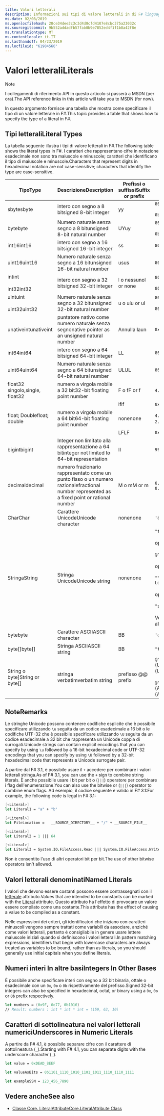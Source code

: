 ```yaml
---
title: Valori letterali
description: Informazioni sui tipi di valore letterali in di F# linguaggio di programmazione.
ms.date: 02/08/2019
ms.openlocfilehash: 28ce34dee3c3c3d4d0cfd4107e8cbc375a23032c
ms.sourcegitcommit: 9b552addadfb57fab0b9e7852ed4f1f1b8a42f8e
ms.translationtype: MT
ms.contentlocale: it-IT
ms.lasthandoff: 04/23/2019
ms.locfileid: "61904566"
---
```

# <a name="literals"></a><span data-ttu-id="ab21b-103">Valori letterali</span><span class="sxs-lookup"><span data-stu-id="ab21b-103">Literals</span></span>

> [!NOTE]
> <span data-ttu-id="ab21b-104">I collegamenti di riferimento API in questo articolo si passerà a MSDN (per ora).</span><span class="sxs-lookup"><span data-stu-id="ab21b-104">The API reference links in this article will take you to MSDN (for now).</span></span>

<span data-ttu-id="ab21b-105">In questo argomento fornisce una tabella che mostra come specificare il tipo di un valore letterale in F#.</span><span class="sxs-lookup"><span data-stu-id="ab21b-105">This topic provides a table that shows how to specify the type of a literal in F#.</span></span>

## <a name="literal-types"></a><span data-ttu-id="ab21b-106">Tipi letterali</span><span class="sxs-lookup"><span data-stu-id="ab21b-106">Literal Types</span></span>

<span data-ttu-id="ab21b-107">La tabella seguente illustra i tipi di valore letterali in F#.</span><span class="sxs-lookup"><span data-stu-id="ab21b-107">The following table shows the literal types in F#.</span></span> <span data-ttu-id="ab21b-108">I caratteri che rappresentano cifre in notazione esadecimale non sono tra maiuscole e minuscole; caratteri che identificano il tipo di maiuscole e minuscole.</span><span class="sxs-lookup"><span data-stu-id="ab21b-108">Characters that represent digits in hexadecimal notation are not case-sensitive; characters that identify the type are case-sensitive.</span></span>

|<span data-ttu-id="ab21b-109">Tipo</span><span class="sxs-lookup"><span data-stu-id="ab21b-109">Type</span></span>|<span data-ttu-id="ab21b-110">Descrizione</span><span class="sxs-lookup"><span data-stu-id="ab21b-110">Description</span></span>|<span data-ttu-id="ab21b-111">Prefissi o suffissi</span><span class="sxs-lookup"><span data-stu-id="ab21b-111">Suffix or prefix</span></span>|<span data-ttu-id="ab21b-112">Esempi</span><span class="sxs-lookup"><span data-stu-id="ab21b-112">Examples</span></span>|
|----|-----------|----------------|--------|
|<span data-ttu-id="ab21b-113">sbyte</span><span class="sxs-lookup"><span data-stu-id="ab21b-113">sbyte</span></span>|<span data-ttu-id="ab21b-114">intero con segno a 8 bit</span><span class="sxs-lookup"><span data-stu-id="ab21b-114">signed 8-bit integer</span></span>|<span data-ttu-id="ab21b-115">y</span><span class="sxs-lookup"><span data-stu-id="ab21b-115">y</span></span>|`86y`<br /><br />`0b00000101y`|
|<span data-ttu-id="ab21b-116">byte</span><span class="sxs-lookup"><span data-stu-id="ab21b-116">byte</span></span>|<span data-ttu-id="ab21b-117">Numero naturale senza segno a 8 bit</span><span class="sxs-lookup"><span data-stu-id="ab21b-117">unsigned 8-bit natural number</span></span>|<span data-ttu-id="ab21b-118">UY</span><span class="sxs-lookup"><span data-stu-id="ab21b-118">uy</span></span>|`86uy`<br /><br />`0b00000101uy`|
|<span data-ttu-id="ab21b-119">int16</span><span class="sxs-lookup"><span data-stu-id="ab21b-119">int16</span></span>|<span data-ttu-id="ab21b-120">intero con segno a 16 bit</span><span class="sxs-lookup"><span data-stu-id="ab21b-120">signed 16-bit integer</span></span>|<span data-ttu-id="ab21b-121">s</span><span class="sxs-lookup"><span data-stu-id="ab21b-121">s</span></span>|`86s`|
|<span data-ttu-id="ab21b-122">uint16</span><span class="sxs-lookup"><span data-stu-id="ab21b-122">uint16</span></span>|<span data-ttu-id="ab21b-123">Numero naturale senza segno a 16 bit</span><span class="sxs-lookup"><span data-stu-id="ab21b-123">unsigned 16-bit natural number</span></span>|<span data-ttu-id="ab21b-124">us</span><span class="sxs-lookup"><span data-stu-id="ab21b-124">us</span></span>|`86us`|
|<span data-ttu-id="ab21b-125">int</span><span class="sxs-lookup"><span data-stu-id="ab21b-125">int</span></span><br /><br /><span data-ttu-id="ab21b-126">int32</span><span class="sxs-lookup"><span data-stu-id="ab21b-126">int32</span></span>|<span data-ttu-id="ab21b-127">intero con segno a 32 bit</span><span class="sxs-lookup"><span data-stu-id="ab21b-127">signed 32-bit integer</span></span>|<span data-ttu-id="ab21b-128">l o nessuno</span><span class="sxs-lookup"><span data-stu-id="ab21b-128">l or none</span></span>|`86`<br /><br />`86l`|
|<span data-ttu-id="ab21b-129">uint</span><span class="sxs-lookup"><span data-stu-id="ab21b-129">uint</span></span><br /><br /><span data-ttu-id="ab21b-130">uint32</span><span class="sxs-lookup"><span data-stu-id="ab21b-130">uint32</span></span>|<span data-ttu-id="ab21b-131">Numero naturale senza segno a 32 bit</span><span class="sxs-lookup"><span data-stu-id="ab21b-131">unsigned 32-bit natural number</span></span>|<span data-ttu-id="ab21b-132">u o ul</span><span class="sxs-lookup"><span data-stu-id="ab21b-132">u or ul</span></span>|`86u`<br /><br />`86ul`|
|<span data-ttu-id="ab21b-133">unativeint</span><span class="sxs-lookup"><span data-stu-id="ab21b-133">unativeint</span></span>|<span data-ttu-id="ab21b-134">puntatore nativo come numero naturale senza segno</span><span class="sxs-lookup"><span data-stu-id="ab21b-134">native pointer as an unsigned natural number</span></span>|<span data-ttu-id="ab21b-135">Annulla la</span><span class="sxs-lookup"><span data-stu-id="ab21b-135">un</span></span>|`0x00002D3Fun`|
|<span data-ttu-id="ab21b-136">int64</span><span class="sxs-lookup"><span data-stu-id="ab21b-136">int64</span></span>|<span data-ttu-id="ab21b-137">intero con segno a 64 bit</span><span class="sxs-lookup"><span data-stu-id="ab21b-137">signed 64-bit integer</span></span>|<span data-ttu-id="ab21b-138">L</span><span class="sxs-lookup"><span data-stu-id="ab21b-138">L</span></span>|`86L`|
|<span data-ttu-id="ab21b-139">uint64</span><span class="sxs-lookup"><span data-stu-id="ab21b-139">uint64</span></span>|<span data-ttu-id="ab21b-140">Numero naturale senza segno a 64 bit</span><span class="sxs-lookup"><span data-stu-id="ab21b-140">unsigned 64-bit natural number</span></span>|<span data-ttu-id="ab21b-141">UL</span><span class="sxs-lookup"><span data-stu-id="ab21b-141">UL</span></span>|`86UL`|
|<span data-ttu-id="ab21b-142">float32 singolo,</span><span class="sxs-lookup"><span data-stu-id="ab21b-142">single, float32</span></span>|<span data-ttu-id="ab21b-143">numero a virgola mobile a 32 bit</span><span class="sxs-lookup"><span data-stu-id="ab21b-143">32-bit floating point number</span></span>|<span data-ttu-id="ab21b-144">F o f</span><span class="sxs-lookup"><span data-stu-id="ab21b-144">F or f</span></span>|<span data-ttu-id="ab21b-145">`4.14F` o `4.14f`</span><span class="sxs-lookup"><span data-stu-id="ab21b-145">`4.14F` or `4.14f`</span></span>|
|||<span data-ttu-id="ab21b-146">lf</span><span class="sxs-lookup"><span data-stu-id="ab21b-146">lf</span></span>|`0x00000000lf`|
|<span data-ttu-id="ab21b-147">float; Double</span><span class="sxs-lookup"><span data-stu-id="ab21b-147">float; double</span></span>|<span data-ttu-id="ab21b-148">numero a virgola mobile a 64 bit</span><span class="sxs-lookup"><span data-stu-id="ab21b-148">64-bit floating point number</span></span>|<span data-ttu-id="ab21b-149">none</span><span class="sxs-lookup"><span data-stu-id="ab21b-149">none</span></span>|<span data-ttu-id="ab21b-150">`4.14` o `2.3E+32` o `2.3e+32`</span><span class="sxs-lookup"><span data-stu-id="ab21b-150">`4.14` or `2.3E+32` or `2.3e+32`</span></span>|
|||<span data-ttu-id="ab21b-151">LF</span><span class="sxs-lookup"><span data-stu-id="ab21b-151">LF</span></span>|`0x0000000000000000LF`|
|<span data-ttu-id="ab21b-152">bigint</span><span class="sxs-lookup"><span data-stu-id="ab21b-152">bigint</span></span>|<span data-ttu-id="ab21b-153">Integer non limitato alla rappresentazione a 64 bit</span><span class="sxs-lookup"><span data-stu-id="ab21b-153">integer not limited to 64-bit representation</span></span>|<span data-ttu-id="ab21b-154">I</span><span class="sxs-lookup"><span data-stu-id="ab21b-154">I</span></span>|`9999999999999999999999999999I`|
|<span data-ttu-id="ab21b-155">decimal</span><span class="sxs-lookup"><span data-stu-id="ab21b-155">decimal</span></span>|<span data-ttu-id="ab21b-156">numero frazionario rappresentato come un punto fisso o un numero razionale</span><span class="sxs-lookup"><span data-stu-id="ab21b-156">fractional number represented as a fixed point or rational number</span></span>|<span data-ttu-id="ab21b-157">M o m</span><span class="sxs-lookup"><span data-stu-id="ab21b-157">M or m</span></span>|<span data-ttu-id="ab21b-158">`0.7833M` o `0.7833m`</span><span class="sxs-lookup"><span data-stu-id="ab21b-158">`0.7833M` or `0.7833m`</span></span>|
|<span data-ttu-id="ab21b-159">Char</span><span class="sxs-lookup"><span data-stu-id="ab21b-159">Char</span></span>|<span data-ttu-id="ab21b-160">Carattere Unicode</span><span class="sxs-lookup"><span data-stu-id="ab21b-160">Unicode character</span></span>|<span data-ttu-id="ab21b-161">none</span><span class="sxs-lookup"><span data-stu-id="ab21b-161">none</span></span>|`'a'`|
|<span data-ttu-id="ab21b-162">Stringa</span><span class="sxs-lookup"><span data-stu-id="ab21b-162">String</span></span>|<span data-ttu-id="ab21b-163">Stringa Unicode</span><span class="sxs-lookup"><span data-stu-id="ab21b-163">Unicode string</span></span>|<span data-ttu-id="ab21b-164">none</span><span class="sxs-lookup"><span data-stu-id="ab21b-164">none</span></span>|`"text\n"`<br /><br /><span data-ttu-id="ab21b-165">oppure</span><span class="sxs-lookup"><span data-stu-id="ab21b-165">or</span></span><br /><br />`@"c:\filename"`<br /><br /><span data-ttu-id="ab21b-166">oppure</span><span class="sxs-lookup"><span data-stu-id="ab21b-166">or</span></span><br /><br />`"""<book title="Paradise Lost">"""`<br /><br /><span data-ttu-id="ab21b-167">oppure</span><span class="sxs-lookup"><span data-stu-id="ab21b-167">or</span></span><br /><br />`"string1" + "string2"`<br /><br /><span data-ttu-id="ab21b-168">Vedere anche [stringhe](Strings.md).</span><span class="sxs-lookup"><span data-stu-id="ab21b-168">See also [Strings](Strings.md).</span></span>|
|<span data-ttu-id="ab21b-169">byte</span><span class="sxs-lookup"><span data-stu-id="ab21b-169">byte</span></span>|<span data-ttu-id="ab21b-170">Carattere ASCII</span><span class="sxs-lookup"><span data-stu-id="ab21b-170">ASCII character</span></span>|<span data-ttu-id="ab21b-171">B</span><span class="sxs-lookup"><span data-stu-id="ab21b-171">B</span></span>|`'a'B`|
|<span data-ttu-id="ab21b-172">byte[]</span><span class="sxs-lookup"><span data-stu-id="ab21b-172">byte[]</span></span>|<span data-ttu-id="ab21b-173">Stringa ASCII</span><span class="sxs-lookup"><span data-stu-id="ab21b-173">ASCII string</span></span>|<span data-ttu-id="ab21b-174">B</span><span class="sxs-lookup"><span data-stu-id="ab21b-174">B</span></span>|`"text"B`|
|<span data-ttu-id="ab21b-175">String o byte]</span><span class="sxs-lookup"><span data-stu-id="ab21b-175">String or byte[]</span></span>|<span data-ttu-id="ab21b-176">stringa verbatim</span><span class="sxs-lookup"><span data-stu-id="ab21b-176">verbatim string</span></span>|<span data-ttu-id="ab21b-177">prefisso @</span><span class="sxs-lookup"><span data-stu-id="ab21b-177">@ prefix</span></span>|<span data-ttu-id="ab21b-178">`@"\\server\share"` (Unicode)</span><span class="sxs-lookup"><span data-stu-id="ab21b-178">`@"\\server\share"` (Unicode)</span></span><br /><br /><span data-ttu-id="ab21b-179">`@"\\server\share"B` (ASCII)</span><span class="sxs-lookup"><span data-stu-id="ab21b-179">`@"\\server\share"B` (ASCII)</span></span>|

## <a name="remarks"></a><span data-ttu-id="ab21b-180">Note</span><span class="sxs-lookup"><span data-stu-id="ab21b-180">Remarks</span></span>

<span data-ttu-id="ab21b-181">Le stringhe Unicode possono contenere codifiche esplicite che è possibile specificare utilizzando `\u` seguita da un codice esadecimale a 16 bit o le codifiche UTF-32 che è possibile specificare utilizzando `\U` seguita da un codice esadecimale a 32 bit che rappresenta un Unicode coppia di surrogati.</span><span class="sxs-lookup"><span data-stu-id="ab21b-181">Unicode strings can contain explicit encodings that you can specify by using `\u` followed by a 16-bit hexadecimal code or UTF-32 encodings that you can specify by using `\U` followed by a 32-bit hexadecimal code that represents a Unicode surrogate pair.</span></span>

<span data-ttu-id="ab21b-182">A partire dal F# 3.1, è possibile usare il `+` accedere per combinare i valori letterali stringa.</span><span class="sxs-lookup"><span data-stu-id="ab21b-182">As of F# 3.1, you can use the `+` sign to combine string literals.</span></span> <span data-ttu-id="ab21b-183">È anche possibile usare i bit per bit o (`|||`) operatore per combinare i flag dell'enumerazione.</span><span class="sxs-lookup"><span data-stu-id="ab21b-183">You can also use the bitwise or (`|||`) operator to combine enum flags.</span></span> <span data-ttu-id="ab21b-184">Ad esempio, il codice seguente è valido in F# 3.1:</span><span class="sxs-lookup"><span data-stu-id="ab21b-184">For example, the following code is legal in F# 3.1:</span></span>

```fsharp
[<Literal>]
let Literal1 = "a" + "b"

[<Literal>]
let FileLocation =   __SOURCE_DIRECTORY__ + "/" + __SOURCE_FILE__

[<Literal>]
let Literal2 = 1 ||| 64

[<Literal>]
let Literal3 = System.IO.FileAccess.Read ||| System.IO.FileAccess.Write
```

<span data-ttu-id="ab21b-185">Non è consentito l'uso di altri operatori bit per bit.</span><span class="sxs-lookup"><span data-stu-id="ab21b-185">The use of other bitwise operators isn't allowed.</span></span>

## <a name="named-literals"></a><span data-ttu-id="ab21b-186">Valori letterali denominati</span><span class="sxs-lookup"><span data-stu-id="ab21b-186">Named Literals</span></span>

<span data-ttu-id="ab21b-187">I valori che devono essere costanti possono essere contrassegnati con il [letterale](https://msdn.microsoft.com/library/465f36ce-d146-41c0-b425-679c509cd285) attributo.</span><span class="sxs-lookup"><span data-stu-id="ab21b-187">Values that are intended to be constants can be marked with the [Literal](https://msdn.microsoft.com/library/465f36ce-d146-41c0-b425-679c509cd285) attribute.</span></span> <span data-ttu-id="ab21b-188">Questo attributo ha l'effetto di provocare un valore essere compilato come una costante.</span><span class="sxs-lookup"><span data-stu-id="ab21b-188">This attribute has the effect of causing a value to be compiled as a constant.</span></span>

<span data-ttu-id="ab21b-189">Nelle espressioni dei criteri, gli identificatori che iniziano con caratteri minuscoli vengono sempre trattati come variabili da associare, anziché come valori letterali, pertanto è consigliabile in genere usare lettere maiuscole iniziali quando si definiscono i valori letterali.</span><span class="sxs-lookup"><span data-stu-id="ab21b-189">In pattern matching expressions, identifiers that begin with lowercase characters are always treated as variables to be bound, rather than as literals, so you should generally use initial capitals when you define literals.</span></span>

## <a name="integers-in-other-bases"></a><span data-ttu-id="ab21b-190">Numeri interi In altre basi</span><span class="sxs-lookup"><span data-stu-id="ab21b-190">Integers In Other Bases</span></span>

<span data-ttu-id="ab21b-191">È possibile anche specificare interi con segno a 32 bit binaria, ottale o esadecimale con un `0x`, `0o` o `0b` rispettivamente del prefisso.</span><span class="sxs-lookup"><span data-stu-id="ab21b-191">Signed 32-bit integers can also be specified in hexadecimal, octal, or binary using a `0x`, `0o` or `0b` prefix respectively.</span></span>

```fsharp
let numbers = (0x9F, 0o77, 0b1010)
// Result: numbers : int * int * int = (159, 63, 10)
```

## <a name="underscores-in-numeric-literals"></a><span data-ttu-id="ab21b-192">Caratteri di sottolineatura nei valori letterali numerici</span><span class="sxs-lookup"><span data-stu-id="ab21b-192">Underscores in Numeric Literals</span></span>

<span data-ttu-id="ab21b-193">A partire da F# 4.1, è possibile separare cifre con il carattere di sottolineatura (`_`).</span><span class="sxs-lookup"><span data-stu-id="ab21b-193">Starting with F# 4.1, you can separate digits with the underscore character (`_`).</span></span>

```fsharp
let value = 0xDEAD_BEEF

let valueAsBits = 0b1101_1110_1010_1101_1011_1110_1110_1111

let exampleSSN = 123_456_7890
```

## <a name="see-also"></a><span data-ttu-id="ab21b-194">Vedere anche</span><span class="sxs-lookup"><span data-stu-id="ab21b-194">See also</span></span>

- [<span data-ttu-id="ab21b-195">Classe Core. LiteralAttribute</span><span class="sxs-lookup"><span data-stu-id="ab21b-195">Core.LiteralAttribute Class</span></span>](https://msdn.microsoft.com/visualfsharpdocs/conceptual/core.literalattribute-class-%5bfsharp%5d)
